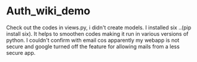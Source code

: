 

# Auth_wiki_demo
Check out the codes in views.py, i didn't create models.
I installed six ..(pip install six). It helps to smoothen codes making it run in various versions of python.
I couldn't confirm with email cos apparently my webapp is not secure and google turned off the feature for allowing mails from a less secure app. 
